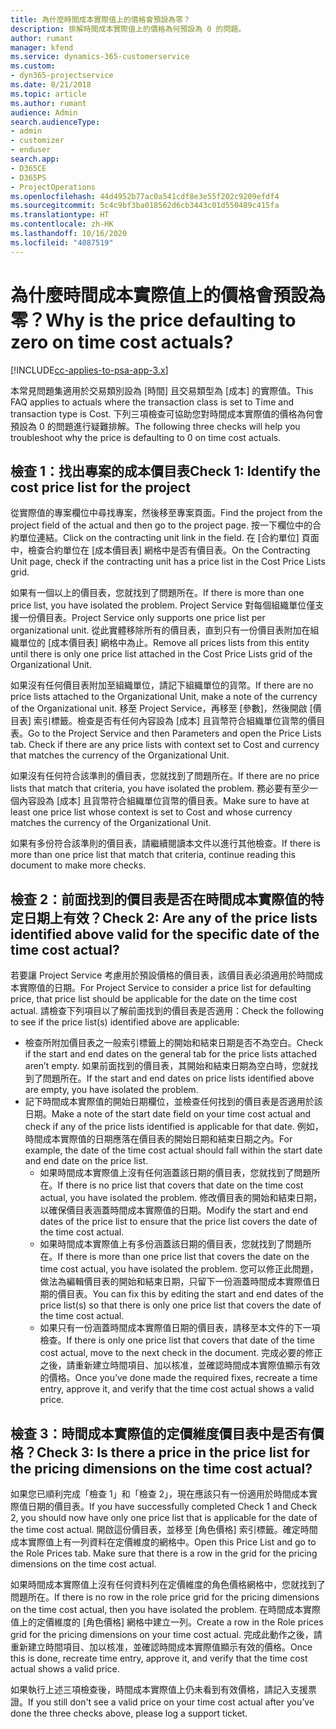 ```yaml
---
title: 為什麼時間成本實際值上的價格會預設為零？
description: 排解時間成本實際值上的價格為何預設為 0 的問題。
author: rumant
manager: kfend
ms.service: dynamics-365-customerservice
ms.custom:
- dyn365-projectservice
ms.date: 8/21/2018
ms.topic: article
ms.author: rumant
audience: Admin
search.audienceType:
- admin
- customizer
- enduser
search.app:
- D365CE
- D365PS
- ProjectOperations
ms.openlocfilehash: 44d4952b77ac0a541cdf8e3e55f202c9209efdf4
ms.sourcegitcommit: 5c4c9bf3ba018562d6cb3443c01d550489c415fa
ms.translationtype: HT
ms.contentlocale: zh-HK
ms.lasthandoff: 10/16/2020
ms.locfileid: "4087519"
---
```

# <a name="why-is-the-price-defaulting-to-zero-on-time-cost-actuals"></a><span data-ttu-id="d66d3-103">為什麼時間成本實際值上的價格會預設為零？</span><span class="sxs-lookup"><span data-stu-id="d66d3-103">Why is the price defaulting to zero on time cost actuals?</span></span>

[!INCLUDE[cc-applies-to-psa-app-3.x](../includes/cc-applies-to-psa-app-3x.md)]

<span data-ttu-id="d66d3-104">本常見問題集適用於交易類別設為 [時間] 且交易類型為 [成本] 的實際值。</span><span class="sxs-lookup"><span data-stu-id="d66d3-104">This FAQ applies to actuals where the transaction class is set to Time and transaction type is Cost.</span></span> <span data-ttu-id="d66d3-105">下列三項檢查可協助您對時間成本實際值的價格為何會預設為 0 的問題進行疑難排解。</span><span class="sxs-lookup"><span data-stu-id="d66d3-105">The following three checks will help you troubleshoot why the price is defaulting to 0 on time cost actuals.</span></span>
 
## <a name="check-1-identify-the-cost-price-list-for-the-project"></a><span data-ttu-id="d66d3-106">檢查 1：找出專案的成本價目表</span><span class="sxs-lookup"><span data-stu-id="d66d3-106">Check 1: Identify the cost price list for the project</span></span>

<span data-ttu-id="d66d3-107">從實際值的專案欄位中尋找專案，然後移至專案頁面。</span><span class="sxs-lookup"><span data-stu-id="d66d3-107">Find the project from the project field of the actual and then go to the project page.</span></span> <span data-ttu-id="d66d3-108">按一下欄位中的合約單位連結。</span><span class="sxs-lookup"><span data-stu-id="d66d3-108">Click on the contracting unit link in the field.</span></span> <span data-ttu-id="d66d3-109">在 [合約單位] 頁面中，檢查合約單位在 [成本價目表] 網格中是否有價目表。</span><span class="sxs-lookup"><span data-stu-id="d66d3-109">On the Contracting Unit page, check if the contracting unit has a price list in the Cost Price Lists grid.</span></span>

<span data-ttu-id="d66d3-110">如果有一個以上的價目表，您就找到了問題所在。</span><span class="sxs-lookup"><span data-stu-id="d66d3-110">If there is more than one price list, you have isolated the problem.</span></span> <span data-ttu-id="d66d3-111">Project Service 對每個組織單位僅支援一份價目表。</span><span class="sxs-lookup"><span data-stu-id="d66d3-111">Project Service only supports one price list per organizational unit.</span></span> <span data-ttu-id="d66d3-112">從此實體移除所有的價目表，直到只有一份價目表附加在組織單位的 [成本價目表] 網格中為止。</span><span class="sxs-lookup"><span data-stu-id="d66d3-112">Remove all prices lists from this entity until there is only one price list attached in the Cost Price Lists grid of the Organizational Unit.</span></span>

<span data-ttu-id="d66d3-113">如果沒有任何價目表附加至組織單位，請記下組織單位的貨幣。</span><span class="sxs-lookup"><span data-stu-id="d66d3-113">If there are no price lists attached to the Organizational Unit, make a note of the currency of the Organizational unit.</span></span> <span data-ttu-id="d66d3-114">移至 Project Service，再移至 [參數]，然後開啟 [價目表] 索引標籤。檢查是否有任何內容設為 [成本] 且貨幣符合組織單位貨幣的價目表。</span><span class="sxs-lookup"><span data-stu-id="d66d3-114">Go to the Project Service and then Parameters and open the Price Lists tab. Check if there are any price lists with context set to Cost and currency that matches the currency of the Organizational Unit.</span></span>
 
<span data-ttu-id="d66d3-115">如果沒有任何符合該準則的價目表，您就找到了問題所在。</span><span class="sxs-lookup"><span data-stu-id="d66d3-115">If there are no price lists that match that criteria, you have isolated the problem.</span></span> <span data-ttu-id="d66d3-116">務必要有至少一個內容設為 [成本] 且貨幣符合組織單位貨幣的價目表。</span><span class="sxs-lookup"><span data-stu-id="d66d3-116">Make sure to have at least one price list whose context is set to Cost and whose currency matches the currency of the Organizational Unit.</span></span>

<span data-ttu-id="d66d3-117">如果有多份符合該準則的價目表，請繼續閱讀本文件以進行其他檢查。</span><span class="sxs-lookup"><span data-stu-id="d66d3-117">If there is more than one price list that match that criteria, continue reading this document to make more checks.</span></span>

## <a name="check-2-are-any-of-the-price-lists-identified-above-valid-for-the-specific-date-of-the-time-cost-actual"></a><span data-ttu-id="d66d3-118">檢查 2：前面找到的價目表是否在時間成本實際值的特定日期上有效？</span><span class="sxs-lookup"><span data-stu-id="d66d3-118">Check 2: Are any of the price lists identified above valid for the specific date of the time cost actual?</span></span>

<span data-ttu-id="d66d3-119">若要讓 Project Service 考慮用於預設價格的價目表，該價目表必須適用於時間成本實際值的日期。</span><span class="sxs-lookup"><span data-stu-id="d66d3-119">For Project Service to consider a price list for defaulting price, that price list should be applicable for the date on the time cost actual.</span></span> <span data-ttu-id="d66d3-120">請檢查下列項目以了解前面找到的價目表是否適用：</span><span class="sxs-lookup"><span data-stu-id="d66d3-120">Check the following to see if the price list(s) identified above are applicable:</span></span>

- <span data-ttu-id="d66d3-121">檢查所附加價目表之一般索引標籤上的開始和結束日期是否不為空白。</span><span class="sxs-lookup"><span data-stu-id="d66d3-121">Check if the start and end dates on the general tab for the price lists attached aren’t empty.</span></span> <span data-ttu-id="d66d3-122">如果前面找到的價目表，其開始和結束日期為空白時，您就找到了問題所在。</span><span class="sxs-lookup"><span data-stu-id="d66d3-122">If the start and end dates on price lists identified above are empty, you have isolated the problem.</span></span> 
- <span data-ttu-id="d66d3-123">記下時間成本實際值的開始日期欄位，並檢查任何找到的價目表是否適用於該日期。</span><span class="sxs-lookup"><span data-stu-id="d66d3-123">Make a note of the start date field on your time cost actual and check if any of the price lists identified is applicable for that date.</span></span> <span data-ttu-id="d66d3-124">例如，時間成本實際值的日期應落在價目表的開始日期和結束日期之內。</span><span class="sxs-lookup"><span data-stu-id="d66d3-124">For example, the date of the time cost actual should fall within the start date and end date on the price list.</span></span> 
    - <span data-ttu-id="d66d3-125">如果時間成本實際值上沒有任何涵蓋該日期的價目表，您就找到了問題所在。</span><span class="sxs-lookup"><span data-stu-id="d66d3-125">If there is no price list that covers that date on the time cost actual, you have isolated the problem.</span></span> <span data-ttu-id="d66d3-126">修改價目表的開始和結束日期，以確保價目表涵蓋時間成本實際值的日期。</span><span class="sxs-lookup"><span data-stu-id="d66d3-126">Modify the start and end dates of the price list to ensure that the price list covers the date of the time cost actual.</span></span> 
    - <span data-ttu-id="d66d3-127">如果時間成本實際值上有多份涵蓋該日期的價目表，您就找到了問題所在。</span><span class="sxs-lookup"><span data-stu-id="d66d3-127">If there is more than one price list that covers the date on the time cost actual, you have isolated the problem.</span></span> <span data-ttu-id="d66d3-128">您可以修正此問題，做法為編輯價目表的開始和結束日期，只留下一份涵蓋時間成本實際值日期的價目表。</span><span class="sxs-lookup"><span data-stu-id="d66d3-128">You can fix this by editing the start and end dates of the price list(s) so that there is only one price list that covers the date of the time cost actual.</span></span> 
    - <span data-ttu-id="d66d3-129">如果只有一份涵蓋時間成本實際值日期的價目表，請移至本文件的下一項檢查。</span><span class="sxs-lookup"><span data-stu-id="d66d3-129">If there is only one price list that covers that date of the time cost actual, move to the next check in the document.</span></span>
<span data-ttu-id="d66d3-130">完成必要的修正之後，請重新建立時間項目、加以核准，並確認時間成本實際值顯示有效的價格。</span><span class="sxs-lookup"><span data-stu-id="d66d3-130">Once you’ve done made the required fixes, recreate a time entry, approve it, and verify that the time cost actual shows a valid price.</span></span>

## <a name="check-3-is-there-a-price-in-the-price-list-for-the-pricing-dimensions-on-the-time-cost-actual"></a><span data-ttu-id="d66d3-131">檢查 3：時間成本實際值的定價維度價目表中是否有價格？</span><span class="sxs-lookup"><span data-stu-id="d66d3-131">Check 3: Is there a price in the price list for the pricing dimensions on the time cost actual?</span></span>

<span data-ttu-id="d66d3-132">如果您已順利完成「檢查 1」和「檢查 2」，現在應該只有一份適用於時間成本實際值日期的價目表。</span><span class="sxs-lookup"><span data-stu-id="d66d3-132">If you have successfully completed Check 1 and Check 2, you should now have only one price list that is applicable for the date of the time cost actual.</span></span> <span data-ttu-id="d66d3-133">開啟這份價目表，並移至 [角色價格] 索引標籤。確定時間成本實際值上有一列資料在定價維度的網格中。</span><span class="sxs-lookup"><span data-stu-id="d66d3-133">Open this Price List and go to the Role Prices tab. Make sure that there is a row in the grid for the pricing dimensions on the time cost actual.</span></span>

<span data-ttu-id="d66d3-134">如果時間成本實際值上沒有任何資料列在定價維度的角色價格網格中，您就找到了問題所在。</span><span class="sxs-lookup"><span data-stu-id="d66d3-134">If there is no row in the role price grid for the pricing dimensions on the time cost actual, then you have isolated the problem.</span></span> <span data-ttu-id="d66d3-135">在時間成本實際值上的定價維度的 [角色價格] 網格中建立一列。</span><span class="sxs-lookup"><span data-stu-id="d66d3-135">Create a row in the Role prices grid for the pricing dimensions on your time cost actual.</span></span> <span data-ttu-id="d66d3-136">完成此動作之後，請重新建立時間項目、加以核准，並確認時間成本實際值顯示有效的價格。</span><span class="sxs-lookup"><span data-stu-id="d66d3-136">Once this is done, recreate time entry, approve it, and verify that the time cost actual shows a valid price.</span></span>
 
<span data-ttu-id="d66d3-137">如果執行上述三項檢查後，時間成本實際值上仍未看到有效價格，請記入支援票證。</span><span class="sxs-lookup"><span data-stu-id="d66d3-137">If you still don't see a valid price on your time cost actual after you’ve done the three checks above, please log a support ticket.</span></span>



